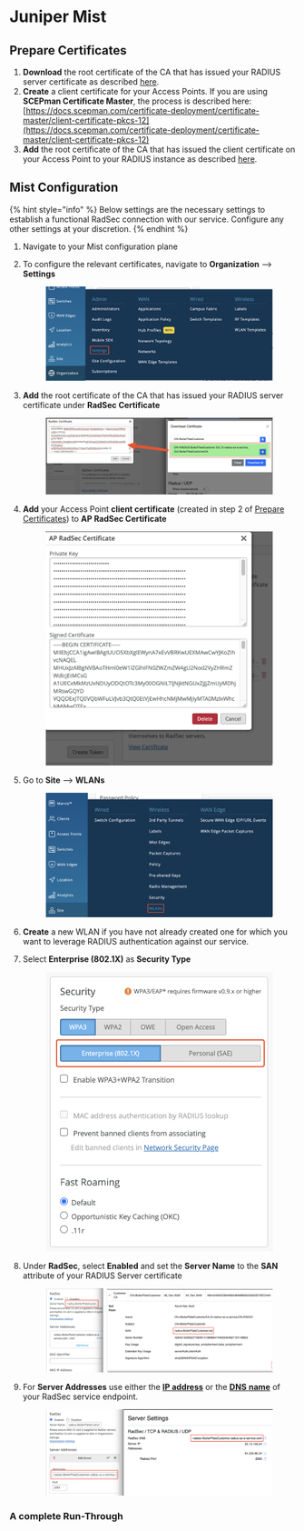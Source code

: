 # Juniper Mist

## Prepare Certificates

1. **Download** the root certificate of the CA that has issued your RADIUS server certificate as described [here](../../../portal/settings/settings-server/certificates.md#download).
2. **Create** a client certificate for your Access Points. If you are using **SCEPman Certificate Master**, the process is described here: [https://docs.scepman.com/certificate-deployment/certificate-master/client-certificate-pkcs-12](https://docs.scepman.com/certificate-deployment/certificate-master/client-certificate-pkcs-12)
3. **Add** the root certificate of the CA that has issued the client certificate on your Access Point to your RADIUS instance as described [here](../../../portal/settings/settings-server/certificates.md#radsec-connection-certificates).

## Mist Configuration

{% hint style="info" %}
Below settings are the necessary settings to establish a functional RadSec connection with our service. Configure any other settings at your discretion.
{% endhint %}

1. Navigate to your Mist configuration plane
2.  To configure the relevant certificates, navigate to **Organization** --> **Settings**

    <figure><img src="../../../.gitbook/assets/image (5).png" alt=""><figcaption></figcaption></figure>
3.  **Add** the root certificate of the CA that has issued your RADIUS server certificate under **RadSec Certificate**

    <figure><img src="../../../.gitbook/assets/image (2) (3).png" alt=""><figcaption></figcaption></figure>


4.  **Add** your Access Point **client certificate** (created in step 2 of [Prepare Certificates](juniper-mist.md#prepare-certificates)) to **AP RadSec Certificate**

    <figure><img src="../../../.gitbook/assets/image (4).png" alt=""><figcaption></figcaption></figure>
5.  Go to **Site** --> **WLANs**

    <figure><img src="../../../.gitbook/assets/image (3) (3).png" alt=""><figcaption></figcaption></figure>
6. **Create** a new WLAN if you have not already created one for which you want to leverage RADIUS authentication against our service.
7.  Select **Enterprise (802.1X)** as **Security Type**

    <figure><img src="../../../.gitbook/assets/image (8).png" alt=""><figcaption></figcaption></figure>
8.  Under **RadSec**, select **Enabled** and set the **Server Name** to the **SAN** attribute of your RADIUS Server certificate

    <figure><img src="../../../.gitbook/assets/image (1) (3).png" alt=""><figcaption></figcaption></figure>
9.  For **Server Addresses** use either the [**IP address**](../../../portal/settings/settings-server/ports-and-ip-addresses.md) or the [**DNS** **name**](../../../portal/settings/settings-server/ports-and-ip-addresses.md) of your RadSec service endpoint.



    <figure><img src="../../../.gitbook/assets/image (1).png" alt=""><figcaption></figcaption></figure>

### A complete Run-Through

<figure><img src="../../../.gitbook/assets/Kapture 2023-02-23 at 16.01.24.gif" alt=""><figcaption></figcaption></figure>
